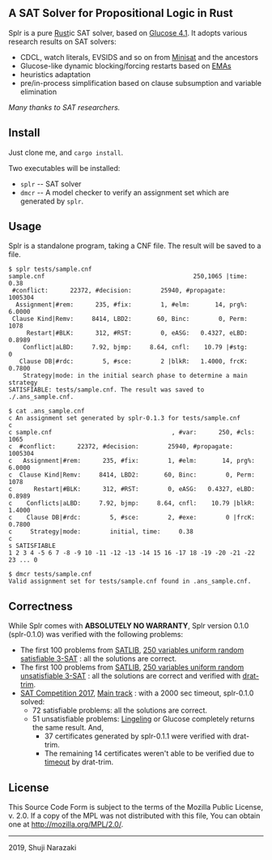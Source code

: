 A SAT Solver for Propositional Logic in Rust
----

Splr is a pure [Rust](https://www.rust-lang.org)ic SAT solver, based on [Glucose 4.1](https://www.labri.fr/perso/lsimon/glucose/).
It adopts various research results on SAT solvers:

- CDCL, watch literals, EVSIDS and so on from [Minisat](http://minisat.se) and the ancestors
- Glucose-like dynamic blocking/forcing restarts based on [EMAs](https://arxiv.org/abs/1506.08905)
- heuristics adaptation
- pre/in-process simplification based on clause subsumption and variable elimination

*Many thanks to SAT researchers.*

## Install

Just clone me, and `cargo install`.

Two executables will be installed:

- `splr` -- SAT solver
- `dmcr` -- A model checker to verify an assignment set which are generated by `splr`.

## Usage

Splr is a standalone program, taking a CNF file. The result will be saved to a file.

```plain
$ splr tests/sample.cnf
sample.cnf                                         250,1065 |time:     0.38
 #conflict:      22372, #decision:        25940, #propagate:        1005304
  Assignment|#rem:      235, #fix:        1, #elm:       14, prg%:   6.0000
 Clause Kind|Remv:     8414, LBD2:       60, Binc:        0, Perm:     1078
     Restart|#BLK:      312, #RST:        0, eASG:   0.4327, eLBD:   0.8989
    Conflict|aLBD:     7.92, bjmp:     8.64, cnfl:    10.79 |#stg:        0
   Clause DB|#rdc:        5, #sce:        2 |blkR:   1.4000, frcK:   0.7800
    Strategy|mode: in the initial search phase to determine a main strategy
SATISFIABLE: tests/sample.cnf. The result was saved to ./.ans_sample.cnf.

$ cat .ans_sample.cnf
c An assignment set generated by splr-0.1.3 for tests/sample.cnf
c
c sample.cnf                                 , #var:      250, #cls:     1065
c  #conflict:      22372, #decision:        25940, #propagate:        1005304
c   Assignment|#rem:      235, #fix:        1, #elm:       14, prg%:   6.0000
c  Clause Kind|Remv:     8414, LBD2:       60, Binc:        0, Perm:     1078
c      Restart|#BLK:      312, #RST:        0, eASG:   0.4327, eLBD:   0.8989
c    Conflicts|aLBD:     7.92, bjmp:     8.64, cnfl:    10.79 |blkR:   1.4000
c    Clause DB|#rdc:        5, #sce:        2, #exe:        0 |frcK:   0.7800
c     Strategy|mode:        initial, time:     0.38
c
s SATISFIABLE
1 2 3 4 -5 6 7 -8 -9 10 -11 -12 -13 -14 15 16 -17 18 -19 -20 -21 -22 23 ... 0

$ dmcr tests/sample.cnf
Valid assignment set for tests/sample.cnf found in .ans_sample.cnf.
```

## Correctness

While Splr comes with **ABSOLUTELY NO WARRANTY**, Splr version 0.1.0 (splr-0.1.0) was verified with the following problems:

* The first 100 problems from
  [SATLIB](https://www.cs.ubc.ca/~hoos/SATLIB/benchm.html),
  [250 variables uniform random satisfiable 3-SAT](https://www.cs.ubc.ca/~hoos/SATLIB/Benchmarks/SAT/RND3SAT/uf250-1065.tar.gz)
  : all the solutions are correct.
* The first 100 problems from
  [SATLIB](https://www.cs.ubc.ca/~hoos/SATLIB/benchm.html),
  [250 variables uniform random unsatisfiable 3-SAT](https://www.cs.ubc.ca/~hoos/SATLIB/Benchmarks/SAT/RND3SAT/uuf250-1065.tar.gz)
  : all the solutions are correct and verified with [drat-trim](http://www.cs.utexas.edu/~marijn/drat-trim/).
* [SAT Competition 2017](https://baldur.iti.kit.edu/sat-competition-2017/index.php?cat=tracks),
  [Main track](https://baldur.iti.kit.edu/sat-competition-2017/benchmarks/Main.zip)
  : with a 2000 sec timeout, splr-0.1.0 solved:
  * 72 satisfiable problems: all the solutions are correct.
  * 51 unsatisfiable problems: [Lingeling](http://fmv.jku.at/lingeling/) or Glucose completely returns the same result. And,
     * 37 certificates generated by splr-0.1.1 were verified with drat-trim.
     * The remaining 14 certificates weren't able to be verified due to [timeout](https://gitlab.com/satisfiability01/splr/issues/74#note_142021555) by drat-trim.

## License

This Source Code Form is subject to the terms of the Mozilla Public
License, v. 2.0. If a copy of the MPL was not distributed with this
file, You can obtain one at http://mozilla.org/MPL/2.0/.

----
2019, Shuji Narazaki
